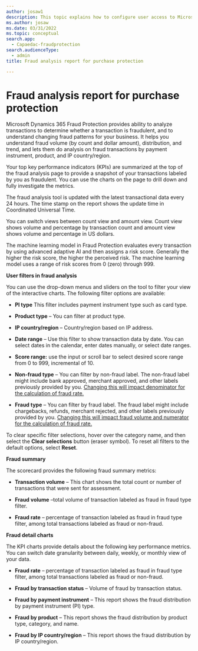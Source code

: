 ```yaml
---
author: josaw1
description: This topic explains how to configure user access to Microsoft Dynamics 365 Fraud Protection.
ms.author: josaw
ms.date: 03/31/2022
ms.topic: conceptual
search.app: 
  - Capaedac-fraudprotection
search.audienceType:
  - admin
title: Fraud analysis report for purchase protection

---
```


# Fraud analysis report for purchase protection

Microsoft Dynamics 365 Fraud Protection provides ability to analyze transactions to determine whether a transaction is fraudulent, and to understand changing fraud patterns for your business. It helps you understand fraud volume (by count and dollar amount), distribution, and trend, and lets them do analysis on fraud transactions by payment instrument, product, and IP country/region.

Your top key performance indicators (KPIs) are summarized at the top of the fraud analysis page to provide a snapshot of your transactions labeled by you as fraudulent. You can use the charts on the page to drill down and fully investigate the metrics.

The fraud analysis tool is updated with the latest transactional data every 24 hours. The time stamp on the report shows the update time in Coordinated Universal Time.

You can switch views between count view and amount view. Count view shows volume and percentage by transaction count and amount view shows volume and percentage in US dollars.

The machine learning model in Fraud Protection evaluates every transaction by using advanced adaptive AI and then assigns a risk score. Generally the higher the risk score, the higher the perceived risk. The machine learning model uses a range of risk scores from 0 (zero) through 999.

**User filters in fraud analysis**

You can use the drop-down menus and sliders on the tool to filter your view of the interactive charts. The following filter options are available:

- **PI type** This filter includes payment instrument type such as card type.

- **Product type** – You can filter at product type.

- **IP country/region** – Country/region based on IP address.

- **Date range** – Use this filter to show transaction data by date. You can select dates in the calendar, enter dates manually, or select date ranges.

- **Score range:** use the input or scroll bar to select desired score range from 0 to 999, incremental of 10.

- **Non-fraud type** – You can filter by non-fraud label. The non-fraud label might include bank approved, merchant approved, and other labels previously provided by you. <u>Changing this will impact denominator for the calculation of fraud rate.</u>

- **Fraud type** – You can filter by fraud label. The fraud label might include chargebacks, refunds, merchant rejected, and other labels previously provided by you. <u>Changing this will impact fraud volume and numerator for the calculation of fraud rate.</u>

To clear specific filter selections, hover over the category name, and then select the **Clear selections** button (eraser symbol). To reset all filters to the default options, select **Reset**.

**Fraud summary**

The scorecard provides the following fraud summary metrics:

- **Transaction volume** – This chart shows the total count or number of transactions that were sent for assessment.

- **Fraud volume** –total volume of transaction labeled as fraud in fraud type filter.

- **Fraud rate** – percentage of transaction labeled as fraud in fraud type filter, among total transactions labeled as fraud or non-fraud.

**Fraud detail charts**

The KPI charts provide details about the following key performance metrics. You can switch date granularity between daily, weekly, or monthly view of your data.

- **Fraud rate** – percentage of transaction labeled as fraud in fraud type filter, among total transactions labeled as fraud or non-fraud.

- **Fraud by transaction status** – Volume of fraud by transaction status.

- **Fraud by payment instrument** – This report shows the fraud distribution by payment instrument (PI) type.

- **Fraud by product** – This report shows the fraud distribution by product type, category, and name.

- **Fraud by IP country/region** – This report shows the fraud distribution by IP country/region.
